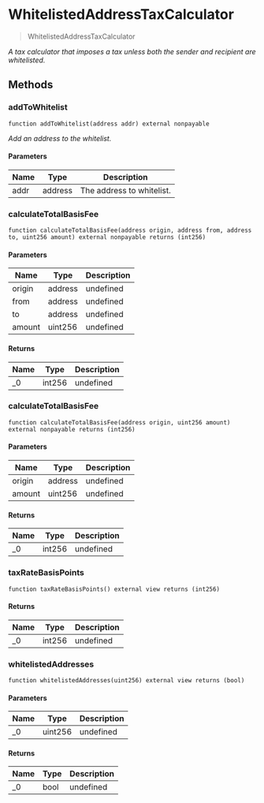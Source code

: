 # WhitelistedAddressTaxCalculator



> WhitelistedAddressTaxCalculator



*A tax calculator that imposes a tax unless both the sender and recipient are whitelisted.*

## Methods

### addToWhitelist

```solidity
function addToWhitelist(address addr) external nonpayable
```



*Add an address to the whitelist.*

#### Parameters

| Name | Type | Description |
|---|---|---|
| addr | address | The address to whitelist. |

### calculateTotalBasisFee

```solidity
function calculateTotalBasisFee(address origin, address from, address to, uint256 amount) external nonpayable returns (int256)
```





#### Parameters

| Name | Type | Description |
|---|---|---|
| origin | address | undefined |
| from | address | undefined |
| to | address | undefined |
| amount | uint256 | undefined |

#### Returns

| Name | Type | Description |
|---|---|---|
| _0 | int256 | undefined |

### calculateTotalBasisFee

```solidity
function calculateTotalBasisFee(address origin, uint256 amount) external nonpayable returns (int256)
```





#### Parameters

| Name | Type | Description |
|---|---|---|
| origin | address | undefined |
| amount | uint256 | undefined |

#### Returns

| Name | Type | Description |
|---|---|---|
| _0 | int256 | undefined |

### taxRateBasisPoints

```solidity
function taxRateBasisPoints() external view returns (int256)
```






#### Returns

| Name | Type | Description |
|---|---|---|
| _0 | int256 | undefined |

### whitelistedAddresses

```solidity
function whitelistedAddresses(uint256) external view returns (bool)
```





#### Parameters

| Name | Type | Description |
|---|---|---|
| _0 | uint256 | undefined |

#### Returns

| Name | Type | Description |
|---|---|---|
| _0 | bool | undefined |




